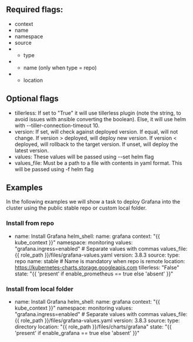 ## Required flags:

- context
- name
- namespace
- source
- - type
- - name (only when type = repo)
- - location

## Optional flags

- tillerless: If set to "True" it will use tillerless plugin (note the string, to avoid issues with ansible converting the boolean). Else, it will use helm with --tiller-connection-timeout 10.
- version: If set, will check against deployed version. If equal, will not change. If version > deployed, will deploy new version. If version < deployed, will rollback to the target version. If unset, will deploy the latest version.
- values: These values will be passed using --set helm flag
- values_file: Must be a path to a file with contents in yaml format. This will be passed using -f helm flag

## Examples

In the following examples we will show a task to deploy Grafana into the cluster using the public stable repo or custom local folder.

### Install from repo
- name: Install Grafana
  helm_shell:
    name: grafana
    context: "{{ kube_context }}"
    namespace: monitoring
    values: "grafana.ingress=enabled" # Separate values with commas
    values_file: {{ role_path }}/files/grafana-values.yaml
    version: 3.8.3
    source:
      type: repo
      name: stable # Name is mandatory when repo is remote
      location: https://kubernetes-charts.storage.googleapis.com
    tillerless: "False"
    state: "{{ 'present' if enable_prometheus == true else 'absent' }}"

### Install from local folder
- name: Install Grafana
  helm_shell:
    name: grafana
    context: "{{ kube_context }}"
    namespace: monitoring
    values: "grafana.ingress=enabled" # Separate values with commas
    values_file: {{ role_path }}/files/grafana-values.yaml
    version: 3.8.3
    source:
      type: directory
      location: "{{ role_path }}/files/charts/grafana"
    state: "{{ 'present' if enable_grafana == true else 'absent' }}"

